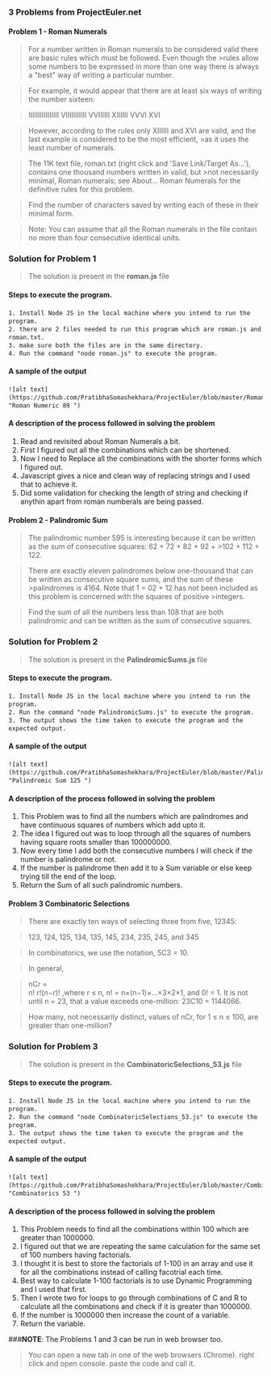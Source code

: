 ### 3 Problems from ProjectEuler.net


#### Problem 1 - Roman Numerals

>For a number written in Roman numerals to be considered valid there are basic rules which must be followed. Even though the >rules allow some numbers to be expressed in more than one way there is always a "best" way of writing a particular number.

>For example, it would appear that there are at least six ways of writing the number sixteen:

>IIIIIIIIIIIIIIII
>VIIIIIIIIIII
>VVIIIIII
>XIIIIII
>VVVI
>XVI

>However, according to the rules only XIIIIII and XVI are valid, and the last example is considered to be the most efficient, >as it uses the least number of numerals.

>The 11K text file, roman.txt (right click and 'Save Link/Target As...'), contains one thousand numbers written in valid, but >not necessarily minimal, Roman numerals; see About... Roman Numerals for the definitive rules for this problem.

>Find the number of characters saved by writing each of these in their minimal form.

>Note: You can assume that all the Roman numerals in the file contain no more than four consecutive identical units.

### Solution for Problem 1 

>The solution is present in the  **roman.js** file 

#### Steps to execute the program.
    1. Install Node JS in the local machine where you intend to run the program.
    2. there are 2 files needed to run this program which are roman.js and roman.txt.
    3. make sure both the files are in the same directory.
    4. Run the command "node roman.js" to execute the program.
    
#### A sample of the output
    ![alt text](https://github.com/PratibhaSomashekhara/ProjectEuler/blob/master/RomanNumber_89.png "Roman Numeric 89 ")
    
    
    
#### A description  of  the  process  followed  in  solving  the problem

   1. Read and revisited about Roman Numerals a bit.
   2. First I figured out all the combinations which can be shortened.
   3. Now I need to Replace all the combinations with the shorter forms which I figured out.
   4. Javascript gives a nice and clean way of replacing strings and I used that to achieve it.
   5. Did some validation for checking the length of string and checking if anythin apart from roman numberals are being             passed.
   
   
#### Problem 2 - Palindromic Sum  
>The palindromic number 595 is interesting because it can be written as the sum of consecutive squares: 62 + 72 + 82 + 92 + >102 + 112 + 122.

>There are exactly eleven palindromes below one-thousand that can be written as consecutive square sums, and the sum of these >palindromes is 4164. Note that 1 = 02 + 12 has not been included as this problem is concerned with the squares of positive >integers.

>Find the sum of all the numbers less than 108 that are both palindromic and can be written as the sum of consecutive squares.

### Solution for Problem 2 

>The solution is present in the  **PalindromicSums.js** file 

#### Steps to execute the program.
    1. Install Node JS in the local machine where you intend to run the program.
    2. Run the command "node PalindromicSums.js" to execute the program.
    3. The output shows the time taken to execute the program and the expected output.
    
#### A sample of the output
    ![alt text](https://github.com/PratibhaSomashekhara/ProjectEuler/blob/master/PalindromicSums_125.png "Palindromic Sum 125 ")
    
    
    
#### A description  of  the  process  followed  in  solving  the problem

   1. This Problem was to find all the numbers which are palindromes and have continuous squares of numbers which add upto it.
   2. The idea I figured out was to loop through all the squares of numbers having square roots smaller than 100000000.
   3. Now every time I add both the consecutive numbers I will check if the number is palindrome or not.
   4. If the number is palindrome then add it to a Sum variable or else keep trying till the end of the loop.
   5. Return the Sum of all such palindromic numbers.
     
   
#### Problem 3 Combinatoric Selections
>There are exactly ten ways of selecting three from five, 12345:

>123, 124, 125, 134, 135, 145, 234, 235, 245, and 345

>In combinatorics, we use the notation, 5C3 = 10.

>In general,

>nCr =	
>n!
>r!(n−r)!
>,where r ≤ n, n! = n×(n−1)×...×3×2×1, and 0! = 1.
>It is not until n = 23, that a value exceeds one-million: 23C10 = 1144066.

>How many, not necessarily distinct, values of  nCr, for 1 ≤ n ≤ 100, are greater than one-million?

### Solution for Problem 3 

>The solution is present in the  **CombinatoricSelections_53.js** file 

#### Steps to execute the program.
    1. Install Node JS in the local machine where you intend to run the program.
    2. Run the command "node CombinatoricSelections_53.js" to execute the program.
    3. The output shows the time taken to execute the program and the expected output.
    
#### A sample of the output
    ![alt text](https://github.com/PratibhaSomashekhara/ProjectEuler/blob/master/Combinatorics_53.png "Combinatorics 53 ")
    
    
    
#### A description  of  the  process  followed  in  solving  the problem

   1. This Problem needs to find all the combinations within 100 which are greater than 1000000.
   2. I figured out that we are repeating the same calculation for the same set of 100 numbers having factorials.
   3. I thought it is best to store the factorials of 1-100 in an array and use it for all the combinations instead of calling       facotrial each time.
   4. Best way to calculate 1-100 factorials is to use Dynamic Programming and I used that first.
   5. Then I wrote two for loops to go through combinations of C and R to calculate all the combinations and check if it is         greater than 1000000.
   6. If the number is 1000000 then increase the count of a variable.
   7. Return the variable.



###**NOTE**: The Problems 1 and 3 can be run in web browser too.
> You can open a new tab in one of the web browsers (Chrome).
> right click and open console.
> paste the code and call it.
